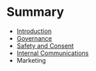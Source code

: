 # Summary

* [Introduction](README.md)
* [Governance](governance.md)
* [Safety and Consent](safety-and-consent.md)
* [Internal Communications](communications.md)
* Marketing

